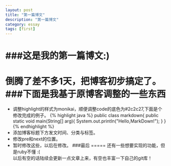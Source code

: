 ```yaml
---
layout: post
title: "第一篇博文"
description: "第一篇博文"
category: essay
tags: [first]
---
```


###这是我的第一篇博文:)
=====
倒腾了差不多1天，把博客初步搞定了。      
###下面是我基于原博客调整的一些东西
=====
* 调整highlight的样式为monikai，顺便调整code的底色为#2c2c27,下面是个修改完成的例子。
{% highlight java %}
public class markdown{
    public static void main(String[] arg){
    System.out.println("Hello,MarkDown!");
	}
}
{% endhighlight %} 
* 添加博客标题下方发文时间、分类与标签。
* 修改pre和next的位置。
* 暂时修改这些，以后在修改。 
###最后
=====
还有一些想要实现的功能，但是ruby不懂 :( 	
以后有空的话陆续会更新一点文章上来，有空也丰富一下自己的git库！ 
